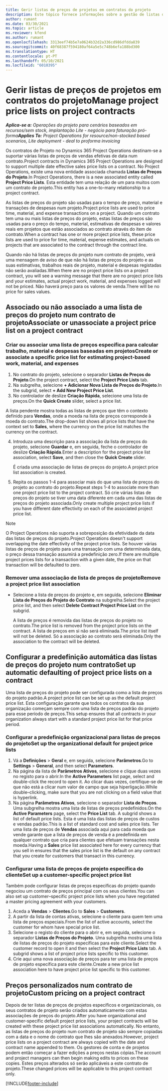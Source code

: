 ```yaml
---
title: Gerir listas de preços de projetos em contratos do projeto
description: Este tópico fornece informações sobre a gestão de listas de preços do projeto em contratos do projeto.
author: rumant
ms.date: 03/30/2021
ms.topic: article
ms.reviewer: kfend
ms.author: rumant
ms.openlocfilehash: 3313eef74b5e7a0624b32d2a336cd986dfdda839
ms.sourcegitcommit: 40f68387f594180af64a5e5c748b6efa188bd300
ms.translationtype: HT
ms.contentlocale: pt-PT
ms.lasthandoff: 05/10/2021
ms.locfileid: "6010395"
---
```

# <a name="manage-project-price-lists-on-project-contracts"></a><span data-ttu-id="08a8a-103">Gerir listas de preços de projetos em contratos do projeto</span><span class="sxs-lookup"><span data-stu-id="08a8a-103">Manage project price lists on project contracts</span></span>

<span data-ttu-id="08a8a-104">_**Aplica-se a:** Operações do projeto para cenários baseados em recursos/sem stock, implantação Lite - negócio para faturação pró-forma_</span><span class="sxs-lookup"><span data-stu-id="08a8a-104">_**Applies To:** Project Operations for resource/non-stocked based scenarios, Lite deployment - deal to proforma invoicing_</span></span>

<span data-ttu-id="08a8a-105">Os contratos de Projeto no Dynamics 365 Project Operations destinam-se a suportar várias listas de preços de vendas efetivas de data num contrato.</span><span class="sxs-lookup"><span data-stu-id="08a8a-105">Project contracts in Dynamics 365 Project Operations are designed to support multiple date effective sales price lists on a contract.</span></span> <span data-ttu-id="08a8a-106">No Project Operations, existe uma nova entidade associada chamada **Listas de Preços do Projeto**.</span><span class="sxs-lookup"><span data-stu-id="08a8a-106">In Project Operations, there is a new associated entity called **Project Price Lists**.</span></span> <span data-ttu-id="08a8a-107">Esta entidade tem uma relação de um para muitos com um contrato de projeto.</span><span class="sxs-lookup"><span data-stu-id="08a8a-107">This entity has a one-to-many relationship to a project contract.</span></span>

<span data-ttu-id="08a8a-108">As listas de preços do projeto são usadas para o tempo de preço, material e transações de despesas num projeto.</span><span class="sxs-lookup"><span data-stu-id="08a8a-108">Project price lists are used to price time, material, and expense transactions on a project.</span></span> <span data-ttu-id="08a8a-109">Quando um contrato tem uma ou mais listas de preços do projeto, estas listas de preços são usadas para o preço do tempo, material, estimativas de despesas e valores reais em projetos que estão associados ao contrato através do item de contrato.</span><span class="sxs-lookup"><span data-stu-id="08a8a-109">When a contract has one or more project price lists, these price lists are used to price for time, material, expense estimates, and actuals on projects that are associated to the contract through the contract line.</span></span>

<span data-ttu-id="08a8a-110">Quando não há listas de preços do projeto num contrato de projeto, verá uma mensagem de aviso de que não há listas de preços do projeto e as suas estimativas, trabalhos reais de projeto, material e despesas registadas não serão avaliadas.</span><span class="sxs-lookup"><span data-stu-id="08a8a-110">When there are no project price lists on a project contract, you will see a warning message that there are no project price lists and your estimates, actual project work, material, and expenses logged will not be priced.</span></span> <span data-ttu-id="08a8a-111">Não haverá preço para os valores de venda.</span><span class="sxs-lookup"><span data-stu-id="08a8a-111">There will be no price for sales values.</span></span>

## <a name="associate-or-unassociate-a-project-price-list-on-a-project-contract"></a><span data-ttu-id="08a8a-112">Associado ou não associado a uma lista de preços do projeto num contrato de projeto</span><span class="sxs-lookup"><span data-stu-id="08a8a-112">Associate or unassociate a project price list on a project contract</span></span>

### <a name="create-or-associate-a-specific-price-list-for-estimating-project-based-work-material-and-expenses"></a><span data-ttu-id="08a8a-113">Criar ou associar uma lista de preços específica para calcular trabalho, material e despesas baseadas em projetos</span><span class="sxs-lookup"><span data-stu-id="08a8a-113">Create or associate a specific price list for estimating project-based work, material, and expenses</span></span>

1. <span data-ttu-id="08a8a-114">No contrato do projeto, selecione o separador **Listas de Preços do Projeto**.</span><span class="sxs-lookup"><span data-stu-id="08a8a-114">On the project contract, select the **Project Price Lists** tab.</span></span>
2. <span data-ttu-id="08a8a-115">Na subgrelha, selecione **+ Adicionar Nova Lista de Preços do Projeto**.</span><span class="sxs-lookup"><span data-stu-id="08a8a-115">In the subgrid, select **+ Add New Project Price List**.</span></span>
3. <span data-ttu-id="08a8a-116">No controlador de deslize **Criação Rápida**, selecione uma lista de preços.</span><span class="sxs-lookup"><span data-stu-id="08a8a-116">On the **Quick Create** slider, select a price list.</span></span> 

  <span data-ttu-id="08a8a-117">A lista pendente mostra todas as listas de preços que têm o contexto definido para **Vendas**, onde a moeda na lista de preços corresponde à moeda do contrato.</span><span class="sxs-lookup"><span data-stu-id="08a8a-117">The drop-down list shows all price lists that have the context set to **Sales**, where the currency on the price list matches the currency on the contract.</span></span>
  
4. <span data-ttu-id="08a8a-118">Introduza uma descrição para a associação da lista de preços do projeto, selecione **Guardar** e, em seguida, feche o controlador de deslize **Criação Rápida**.</span><span class="sxs-lookup"><span data-stu-id="08a8a-118">Enter a description for the project price list association, select **Save**, and then close the **Quick Create** slider.</span></span>

   <span data-ttu-id="08a8a-119">É criada uma associação de listas de preços do projeto.</span><span class="sxs-lookup"><span data-stu-id="08a8a-119">A project price list association is created.</span></span>
   
5. <span data-ttu-id="08a8a-120">Repita os passos 1-4 para associar mais do que uma lista de preços do projeto ao contrato do projeto.</span><span class="sxs-lookup"><span data-stu-id="08a8a-120">Repeat steps 1-4 to associate more than one project price list to the project contract.</span></span> <span data-ttu-id="08a8a-121">Só crie várias listas de preços do projeto se tiver uma data diferente em cada uma das listas de preços do projeto associada.</span><span class="sxs-lookup"><span data-stu-id="08a8a-121">Only create multiple project price lists if you have different date effectivity on each of the associated project price list.</span></span>

> [!NOTE]
> <span data-ttu-id="08a8a-122">O Project Operations não suporta a sobreposição da efetividade da data das listas de preços do projeto.</span><span class="sxs-lookup"><span data-stu-id="08a8a-122">Project Operations doesn't support overlapping the date effectivity of the project price lists.</span></span> <span data-ttu-id="08a8a-123">Se houver várias listas de preços de projeto para uma transação com uma determinada data, o preço dessa transação assumirá a predefinição zero.</span><span class="sxs-lookup"><span data-stu-id="08a8a-123">If there are multiple project prices lists for a transaction with a given date, the price on that transaction will be defaulted to zero.</span></span>

### <a name="remove-a-project-price-list-association"></a><span data-ttu-id="08a8a-124">Remover uma associação de lista de preços de projeto</span><span class="sxs-lookup"><span data-stu-id="08a8a-124">Remove a project price list association</span></span>

- <span data-ttu-id="08a8a-125">Selecione a lista de preços do projeto e, em seguida, selecione **Eliminar Lista de Preços do Projeto do Contrato** na subgrelha.</span><span class="sxs-lookup"><span data-stu-id="08a8a-125">Select the project price list, and then select **Delete Contract Project Price List** on the subgrid.</span></span> 

  <span data-ttu-id="08a8a-126">A lista de preços é removida das listas de preços do projeto no contrato.</span><span class="sxs-lookup"><span data-stu-id="08a8a-126">The price list is removed from the project price lists on the contract.</span></span> <span data-ttu-id="08a8a-127">A lista de preços em si não será eliminada.</span><span class="sxs-lookup"><span data-stu-id="08a8a-127">The price list itself will not be deleted.</span></span> <span data-ttu-id="08a8a-128">Só a associação ao contrato será eliminada.</span><span class="sxs-lookup"><span data-stu-id="08a8a-128">Only the association to the contract will be deleted.</span></span>

## <a name="set-up-automatic-defaulting-of-project-price-lists-on-a-contract"></a><span data-ttu-id="08a8a-129">Configurar a predefinição automática das listas de preços do projeto num contrato</span><span class="sxs-lookup"><span data-stu-id="08a8a-129">Set up automatic defaulting of project price lists on a contract</span></span>

<span data-ttu-id="08a8a-130">Uma lista de preços do projeto pode ser configurada como a lista de preços do projeto padrão.</span><span class="sxs-lookup"><span data-stu-id="08a8a-130">A project price list can be set up as the default project price list.</span></span> <span data-ttu-id="08a8a-131">Esta configuração garante que todos os contratos da sua organização começam sempre com uma lista de preços padrão do projeto para esse período de preços.</span><span class="sxs-lookup"><span data-stu-id="08a8a-131">This setup ensures that all contracts in your organization always start with a standard project price list for that price period.</span></span>

### <a name="set-up-the-organizational-default-for-project-price-lists"></a><span data-ttu-id="08a8a-132">Configurar a predefinição organizacional para listas de preços do projeto</span><span class="sxs-lookup"><span data-stu-id="08a8a-132">Set up the organizational default for project price lists</span></span>

1. <span data-ttu-id="08a8a-133">Vá a **Definições** > **Geral** e, em seguida, selecione **Parâmetros**.</span><span class="sxs-lookup"><span data-stu-id="08a8a-133">Go to **Settings** > **General**, and then select **Parameters**.</span></span>
2. <span data-ttu-id="08a8a-134">Na página da lista de **Parâmetros Ativos**, selecione e clique duas vezes no registo para o abrir.</span><span class="sxs-lookup"><span data-stu-id="08a8a-134">In the **Active Parameters** list page, select and double-click the record to open it.</span></span> <span data-ttu-id="08a8a-135">Ao clicar duas vezes, certifique-se de que não está a clicar num valor de campo que seja hiperligação.</span><span class="sxs-lookup"><span data-stu-id="08a8a-135">While double–clicking, make sure that you are not clicking on a field value that is hyperlink.</span></span> 
3. <span data-ttu-id="08a8a-136">Na página **Parâmetros Ativos**, selecione o separador **Lista de Preços**. Uma subgrelha mostra uma lista de listas de preços predefinidos.</span><span class="sxs-lookup"><span data-stu-id="08a8a-136">On the **Active Parameters** page, select the **Price List** tab. A subgrid shows a list of default price lists.</span></span> <span data-ttu-id="08a8a-137">Esta é uma lista das listas de preços de custos e vendas padrão.</span><span class="sxs-lookup"><span data-stu-id="08a8a-137">This is a list of standard cost and sales price lists.</span></span> <span data-ttu-id="08a8a-138">Ter uma lista de preços de **Vendas** associada aqui para cada moeda que vende garante que a lista de preços de venda é a predefinida em qualquer contrato que cria para clientes que efetuam transações nesta moeda.</span><span class="sxs-lookup"><span data-stu-id="08a8a-138">Having a **Sales** price list associated here for every currency that you sell in ensures that the sales price list is the default on any contract that you create for customers that transact in this currency.</span></span>

### <a name="set-up-a-customer-specific-project-price-list"></a><span data-ttu-id="08a8a-139">Configurar uma lista de preços de projeto específica do cliente</span><span class="sxs-lookup"><span data-stu-id="08a8a-139">Set up a customer-specific project price list</span></span>

<span data-ttu-id="08a8a-140">Também pode configurar listas de preços específicas do projeto quando negociou um contrato de preços principal com os seus clientes.</span><span class="sxs-lookup"><span data-stu-id="08a8a-140">You can also set up customer–specific project price lists when you have negotiated a master pricing agreement with your customers.</span></span>

1. <span data-ttu-id="08a8a-141">Aceda a **Vendas** > **Clientes**.</span><span class="sxs-lookup"><span data-stu-id="08a8a-141">Go to **Sales** > **Customers**.</span></span>
2. <span data-ttu-id="08a8a-142">A partir da lista de contas ativas, selecione o cliente para quem tem uma lista de preços especiais.</span><span class="sxs-lookup"><span data-stu-id="08a8a-142">From the list of active accounts, select the customer for whom have special price list.</span></span>
3. <span data-ttu-id="08a8a-143">Selecione o registo do cliente para o abrir e, em seguida, selecione o separador **Listas de Preços do Projeto**. Uma subgrelha mostra uma lista de listas de preços do projeto específicas para este cliente.</span><span class="sxs-lookup"><span data-stu-id="08a8a-143">Select the customer record to open it and then select the **Project Price Lists** tab. A subgrid shows a list of project price lists specific to this customer.</span></span> 
4. <span data-ttu-id="08a8a-144">Crie aqui uma nova associação de preços para ter uma lista de preços de projeto específica para este cliente.</span><span class="sxs-lookup"><span data-stu-id="08a8a-144">Create a new price list association here to have project price list specific to this customer.</span></span>

## <a name="custom-pricing-on-a-project-contract"></a><span data-ttu-id="08a8a-145">Preços personalizados num contrato de projeto</span><span class="sxs-lookup"><span data-stu-id="08a8a-145">Custom pricing on a project contract</span></span>

<span data-ttu-id="08a8a-146">Depois de ter listas de preços de projetos específicos e organizacionais, os seus contratos de projeto serão criados automaticamente com estas associações de preços do projeto.</span><span class="sxs-lookup"><span data-stu-id="08a8a-146">After you have organizational and customer-specific default project price lists, your project contracts will be created with these project price list associations automatically.</span></span> <span data-ttu-id="08a8a-147">No entanto, as listas de preços do projeto num contrato de projeto são sempre copiadas com a data e o nome do contrato que lhes são anexados.</span><span class="sxs-lookup"><span data-stu-id="08a8a-147">However, project price lists on a project contract are always copied with the date and contract name appended to them.</span></span> <span data-ttu-id="08a8a-148">Os gestores de conta e de projetos podem então começar a fazer edições a preços nestas cópias.</span><span class="sxs-lookup"><span data-stu-id="08a8a-148">The account and project managers can then begin making edits to prices on these copies.</span></span> <span data-ttu-id="08a8a-149">Estes preços alterados só serão aplicáveis a este contrato de projeto.</span><span class="sxs-lookup"><span data-stu-id="08a8a-149">These changed prices will be applicable to this project contract only.</span></span>


[!INCLUDE[footer-include](../includes/footer-banner.md)]
